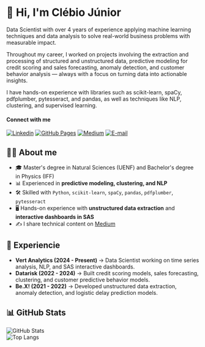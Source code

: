 # 👋 Hi, I'm Clébio Júnior

Data Scientist with over 4 years of experience applying machine learning techniques and data analysis to solve real-world business problems with measurable impact.

Throughout my career, I worked on projects involving the extraction and processing of structured and unstructured data, predictive modeling for credit scoring and sales forecasting, anomaly detection, and customer behavior analysis — always with a focus on turning data into actionable insights.

I have hands-on experience with libraries such as scikit-learn, spaCy, pdfplumber, pytesseract, and pandas, as well as techniques like NLP, clustering, and supervised learning.

#### Connect with me
[![Linkedin](https://img.shields.io/badge/LinkedIn-blue?style=flat&logo=linkedin&logoColor=white)](https://linkedin.com/in/clebiojunior)
[![GitHub Pages](https://img.shields.io/badge/Portfólio-000?style=flat&logo=github&logoColor=white)](https://juniorcl.github.io)
[![Medium](https://img.shields.io/badge/Blog%20no%20Medium-black?style=flat&logo=medium&logoColor=white)](https://medium.com/@juniorcl)
[![E-mail](https://img.shields.io/badge/Email-D14836?style=flat&logo=gmail&logoColor=white)](mailto:seuemail@exemplo.com)

## 👨‍💻 About me
- 🎓 Master's degree in Natural Sciences (UENF) and Bachelor's degree in Physics (IFF)  
- 📊 Experienced in **predictive modeling, clustering, and NLP**  
- 🛠️ Skilled with `Python`, `scikit-learn`, `spaCy`, `pandas`, `pdfplumber`, `pytesseract`  
- 🖥️ Hands-on experience with **unstructured data extraction** and **interactive dashboards in SAS**  
- ✍️ I share technical content on [Medium](https://medium.com/@juniorcl)

## 💼 Experiencie

- **Vert Analytics (2024 - Present)** → Data Scientist working on time series analysis, NLP, and SAS interactive dashboards.  
- **Datarisk (2022 - 2024)** → Built credit scoring models, sales forecasting, clustering, and customer predictive behavior models.  
- **Be.X! (2021 - 2022)** → Developed unstructured data extraction, anomaly detection, and logistic delay prediction models.

## 📊 GitHub Stats

![GitHub Stats](https://github-readme-stats.vercel.app/api?username=juniorcl&show_icons=true&theme=tokyonight)  
![Top Langs](https://github-readme-stats.vercel.app/api/top-langs/?username=juniorcl&layout=compact&theme=tokyonight)
